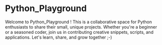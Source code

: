 # Python_Playground
Welcome to Python_Playground ! This is a collaborative space for Python enthusiasts to share their small, unique projects. Whether you're a beginner or a seasoned coder, join us in contributing creative snippets, scripts, and applications. Let's learn, share, and grow together ;-) 
